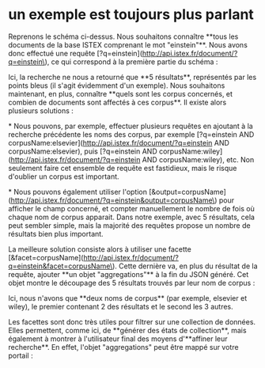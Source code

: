 # un exemple est toujours plus parlant

Reprenons le schéma ci-dessus. Nous souhaitons connaître \*\*tous les documents de la base ISTEX comprenant le mot "einstein"\*\*. Nous avons donc effectué une requête \[?q=einstein\]\(http://api.istex.fr/document/?q=einstein\), ce qui correspond à la première partie du schéma :



Ici, la recherche ne nous a retourné que \*\*5 résultats\*\*, représentés par les points bleus \(il s'agit évidemment d'un exemple\). Nous souhaitons maintenant, en plus, connaître \*\*quels sont les corpus concernés, et combien de documents sont affectés à ces corpus\*\*. Il existe alors plusieurs solutions :

  \* Nous pouvons, par exemple, effectuer plusieurs requêtes en ajoutant à la recherche précédente les noms des corpus, par exemple \[?q=einstein AND corpusName:elsevier\]\(http://api.istex.fr/document/?q=einstein AND corpusName:elsevier\), puis \[?q=einstein AND corpusName:wiley\]\(http://api.istex.fr/document/?q=einstein AND corpusName:wiley\), etc. Non seulement faire cet ensemble de requête est fastidieux, mais le risque d'oublier un corpus est important. 

  \* Nous pouvons également utiliser l'option \[&output=corpusName\]\(http://api.istex.fr/document/?q=einstein&output=corpusName\) pour afficher le champ concerné, et compter manuellement le nombre de fois où chaque nom de corpus apparait. Dans notre exemple, avec 5 résultats, cela peut sembler simple, mais la majorité des requêtes propose un nombre de résultats bien plus important.

La meilleure solution consiste alors à utiliser une facette \[&facet=corpusName\]\(http://api.istex.fr/document/?q=einstein&facet=corpusName\). Cette dernière va, en plus du résultat de la requête, ajouter \*\*un objet "aggregations"\*\* à la fin du JSON généré. Cet objet montre le découpage des 5 résultats trouvés par leur nom de corpus : 



Ici, nous n'avons que \*\*deux noms de corpus\*\* \(par exemple, elsevier et wiley\), le premier contenant 2 des résultats et le second les 3 autres.

Les facettes sont donc très utiles pour filtrer sur une collection de données. Elles permettent, comme ici, de \*\*générer des états de collection\*\*, mais également à montrer à l'utilisateur final des moyens d'\*\*affiner leur recherche\*\*. En effet, l'objet "aggregations" peut être mappé sur votre portail :



